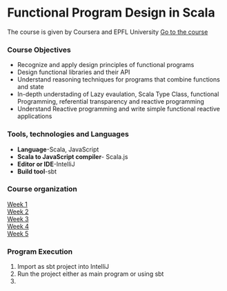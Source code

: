 # Functional Program Design in Scala 
  The course is given by Coursera and EPFL University [Go to the course](https://www.coursera.org/learn/scala-functional-program-design?)


### Course Objectives

* Recognize and apply design principles of functional programs
* Design functional libraries and their API
* Understand reasoning techniques for programs that combine functions and state
* In-depth understading of Lazy evaulation, Scala Type Class, functional Programming, referential transparency and reactive programming
* Understand Reactive programming and write simple functional reactive applications


### Tools, technologies and Languages
* **Language**-Scala, JavaScript
* **Scala to JavaScript compiler**- Scala.js
* **Editor or IDE**-IntelliJ
* **Build tool**-sbt

### Course organization

[Week 1]()<br>
[Week 2]()<br>
[Week 3]()<br>
[Week 4]()<br>
[Week 5]()<br>


### Program Execution
1. Import as sbt project into IntelliJ
2. Run the project either as main program or using sbt
3.  
